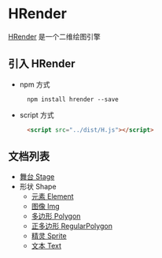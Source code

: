 # HRender
[HRender](https://github.com/kilohaty/HRender) 是一个二维绘图引擎


## **引入 HRender**
- npm 方式

  ```
    npm install hrender --save
  ```

- script 方式

  ```html
    <script src="../dist/H.js"></script>
  ```
  
## **文档列表**
 - [舞台 Stage](stage/index)
 - 形状 Shape
   - [元素 Element](shapes/element)
   - [图像 Img](shapes/img)
   - [多边形 Polygon](shapes/polygon)
   - [正多边形 RegularPolygon](shapes/regular-polygon)
   - [精灵 Sprite](shapes/sprite)
   - [文本 Text](shapes/text)
  
  